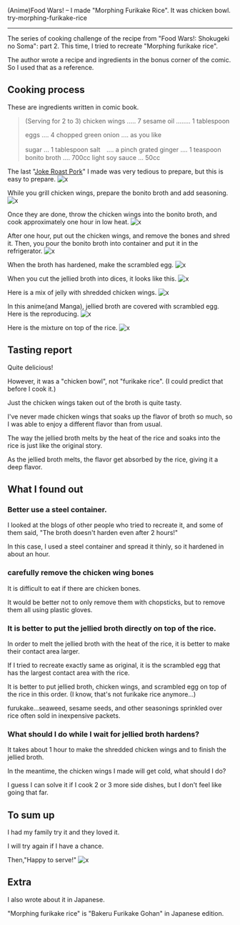 (Anime)Food Wars! – I made "Morphing Furikake Rice". It was chicken bowl.
try-morphing-furikake-rice

__________________________________________________________________________________________

The series of cooking challenge of the recipe from "Food Wars!: Shokugeki no Soma": part 2.
This time, I tried to recreate "Morphing furikake rice".

The author wrote a recipe and ingredients in the bonus corner of the comic.
So I used that as a reference.

## Cooking process
These are ingredients written in comic book.

>(Serving for 2 to 3)
>chicken wings ..... 7
>sesame oil ........ 1 tablespoon
>
>eggs .... 4
>chopped green onion .... as you like
>
>sugar ... 1 tablespoon
>salt　.... a pinch
>grated ginger .... 1 teaspoon
>bonito broth .... 700cc
>light soy sauce ... 50cc


The last "[Joke Roast Pork](https://kaki-en-talk.com/try-joke-roast-pork/)" I made was very tedious to prepare, but this is easy to prepare.
![x](assets/try-morphing-furikake-rice-01.jpg)

While you grill chicken wings, prepare the bonito broth and add seasoning.
![x](assets/try-morphing-furikake-rice-02.jpg)

Once they are done, throw the chicken wings into the bonito broth, and cook approximately one hour in low heat.
![x](assets/try-morphing-furikake-rice-03.jpg)

After one hour, put out the chicken wings, and remove the bones and shred it.
Then, you pour the bonito broth into container and put it in the refrigerator.
![x](assets/try-morphing-furikake-rice-04.jpg)

When the broth has hardened, make the scrambled egg.
![x](assets/try-morphing-furikake-rice-05.jpg)

When you cut the jellied broth into dices, it looks like this.
![x](assets/try-morphing-furikake-rice-06.jpg)

Here is a mix of jelly with shredded chicken wings.
![x](assets/try-morphing-furikake-rice-07.jpg)

In this anime(and Manga), jellied broth are covered with scrambled egg.
Here is the reproducing.
![x](assets/try-morphing-furikake-rice-08.jpg)

Here is the mixture on top of the rice.
![x](assets/try-morphing-furikake-rice-09.jpg)


## Tasting report
Quite delicious!

However, it was a "chicken bowl", not "furikake rice". (I could predict that before I cook it.)

Just the chicken wings taken out of the broth is quite tasty.

I've never made chicken wings that soaks up the flavor of broth so much, so I was able to enjoy a different flavor than from usual.

The way the jellied broth melts by the heat of the rice and soaks into the rice is just like the original story.

As the jellied broth melts, the flavor get absorbed by the rice, giving it a deep flavor.


## What I found out

### Better use a steel container.
I looked at the blogs of other people who tried to recreate it, and some of them said, "The broth doesn't harden even after 2 hours!"

In this case, I used a steel container and spread it thinly, so it hardened in about an hour.

### carefully remove the chicken wing bones
It is difficult to eat if there are chicken bones.

It would be better not to only remove them with chopsticks, but to remove them all using plastic gloves.

### It is better to put the jellied broth directly on top of the rice.
In order to melt the jellied broth with the heat of the rice, it is better to make their contact area larger.

If I tried to recreate exactly same as original, it is the scrambled egg that has the largest contact area with the rice.

It is better to put jellied broth, chicken wings, and scrambled egg on top of the rice in this order.
(I know, that's not furikake rice anymore...)

furukake...seaweed, sesame seeds, and other seasonings sprinkled over rice often sold in inexpensive packets.


### What should I do while I wait for jellied broth hardens?
It takes about 1 hour to make the shredded chicken wings and to finish the jellied broth.

In the meantime, the chicken wings I made will get cold, what should I do?

I guess I can solve it if I cook 2 or 3 more side dishes, but I don't feel like going that far.


## To sum up
I had my family try it and they loved it.

I will try again if I have a chance.

Then,"Happy to serve!"
![x](assets/try-morphing-furikake-rice-10.jpg)


## Extra
I also wrote about it in Japanese.

"Morphing furikake rice" is "Bakeru Furikake Gohan" in Japanese edition.

